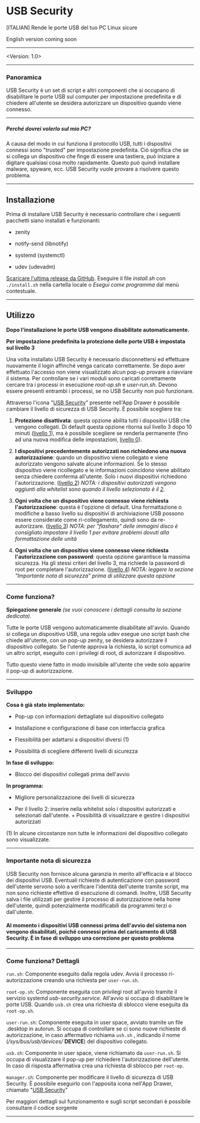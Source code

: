 # USB Security
[ITALIAN] Rende le porte USB del tuo PC Linux sicure

English version coming soon

---
<Version: 1.0>

---

### Panoramica

USB Security è un set di script e altri componenti che si occupano di disabilitare le porte USB sul computer per impostazione predefinita e di chiedere all'utente se desidera autorizzare un dispositivo quando viene connesso.

---

##### Perché dovrei volerlo sul mio PC?

A causa del modo in cui funziona il protocollo USB, tutti i dispositivi connessi sono "trusted" per impostazione predefinita. Ciò significa che se si collega un dispositivo che finge di essere una tastiera, può iniziare a digitare qualsiasi cosa molto rapidamente. Questo può quindi installare malware, spyware, ecc. USB Security vuole provare a risolvere questo problema.

---

## Installazione

Prima di installare USB Security è necessario controllare che i seguenti pacchetti siano installati e funzionanti:

- zenity

- notify-send (libnotify)

- systemd (systemctl)

- udev (udevadm)

[Scaricare l'ultima release da GitHub](https://github.com/simdlldev/USB_Security/releases). Eseguire il file *install.sh* con `./install.sh` nella cartella locale o *Esegui come programma* dal menù contestuale.

---

## Utilizzo

**Dopo l'installazione le porte USB vengono disabilitate automaticamente.** 

**Per impostazione predefinita la protezione delle porte USB è impostata sul livello 3**

Una volta installato USB Security è necessario disconnettersi ed effettuare nuovamente il login affinché venga caricato correttamente.  Se dopo aver effettuato l'accesso non viene visualizzato alcun pop-up provare a riavviare il sistema. Per controllare se i vari moduli sono caricati correttamente cercare tra i processi in esecuzione *root-op.sh* e *user-run.sh*. Devono essere presenti entrambi i processi, se no USB Security non può funzionare.

Attraverso l'icona "<u>USB Security</u>" presente nell'App Drawer è possibile cambiare il livello di sicurezza di USB Security. È possibile scegliere tra:

1. **Protezione disattivata**: questa opzione abilita tutti i dispositivi USB che vengono collegati. Di default questa opzione ritorna sul livello 3 dopo 10 minuti (<u>livello 1</u>), ma è possibile scegliere se renderla permanente (fino ad una nuova modifica delle impostazioni, <u>livello 0</u>).

2. **I dispositivi precedentemente autorizzati non richiedono una nuova autorizzazione**: quando un dispositivo viene collegato e viene autorizzato vengono salvate alcune informazioni. Se lo stesso dispositivo viene ricollegato e le informazioni coincidono viene abilitato senza chiedere conferma all'utente. Solo i nuovi dispositivi richiedono l'autorizzazione. (<u>livello 2</u>) *NOTA: i dispositivi autorizzati vengono aggiunti alla whitelist sono quando il livello selezionato è il <u>2</u>.*

3. **Ogni volta che un dispositivo viene connesso viene richiesta l'autorizzazione**: questa è l'opzione di default. Una formattazione o modifiche a basso livello su dispositivi di archiviazione USB possono essere considerate come ri-collegamento, quindi sono da re-autorizzare. (<u>livello 3</u>) *NOTA: per "flashare" delle immagini disco è consigliato impostare il livello 1 per evitare problemi dovuti alla formattazione delle unità*

4. **Ogni volta che un dispositivo viene connesso viene richiesta l'autorizzazione con password**: questa opzione garantisce la massima sicurezza. Ha gli stessi criteri del livello 3, ma richiede la password di root per completare l'autorizzazione. (<u>livello 4</u>) *NOTA: leggere la sezione "Importante nota di sicurezza" prima di utilizzare questa opzione*

---

### Come funziona?

**Spiegazione generale** *(se vuoi conoscere i dettagli consulta la sezione dedicata)*.

Tutte le porte USB vengono automaticamente disabilitate all'avvio.
Quando si collega un dispositivo USB, una regola udev esegue uno script bash che chiede all'utente, con un pop-up zenity, se desidera autorizzare il dispositivo collegato. Se l'utente approva la richiesta, lo script comunica ad un altro script, eseguito con i privilegi di root, di autorizzare il dispositivo.

Tutto questo viene fatto in modo invisibile all'utente che vede solo apparire il pop-up di autorizzazione.

---

### Sviluppo

**Cosa è già stato implementato:**

- Pop-up con informazioni dettagliate sul dispositivo collegato

- Installazione e configurazione di base con interfaccia grafica

- Flessibilità per adattarsi a dispositivi diversi (1)

- Possibilità di scegliere differenti livelli di sicurezza

**In fase di sviluppo:**

- Blocco dei dispositivi collegati prima dell'avvio

**In programma:**

- Migliore personalizzazione dei livelli di sicurezza

- Per il livello 2: inserire nella whitelist solo i dispositivi autorizzati e selezionati dall'utente. + Possibilità di visualizzare e gestire i dispositivi autorizzati

(1) In alcune circostanze non tutte le informazioni del dispositivo collegato sono visualizzate.

---

### Importante nota di sicurezza

USB Security non fornisce alcuna garanzia in merito all'efficacia e al blocco dei dispositivi USB. Eventuali richieste di autenticazione con password dell'utente servono solo a verificare l'identità dell'utente tramite script, ma non sono richieste effettive di esecuzione di comandi. Inoltre, USB Security salva i file utilizzati per gestire il processo di autorizzazione nella home dell'utente, quindi potenzialmente modificabili da programmi terzi o dall'utente.

#### Al momento i dispositivi USB connessi prima dell'avvio del sistema non vengono disabilitati, poiché connessi prima del caricamento di USB Security. È in fase di sviluppo una correzione per questo problema

---

### Come funziona? Dettagli

`run.sh`: Componente eseguito dalla regola udev. Avvia il processo ri-autorizzazione creando una richiesta per `user-run.sh`.

`root-op.sh`: Componente eseguita con privilegi root all'avvio tramite il servizio systemd *usb-security.service*. All'avvio si occupa di disabilitare le porte USB. Quando `usb.sh` crea una richiesta di sblocco viene eseguita da `root-op.sh`.

`user-run.sh`: Componente eseguita in user space, avviato tramite un file .desktop in autorun. Si occupa di controllare se ci sono nuove richieste di autorizzazione, in caso affermativo richiama `ush.sh` , indicando il nome (*/sys/bus/usb/devices/* **DEVICE**) del dispositivo collegato.

`usb.sh`: Componente in user space, viene richiamato da `user-run.sh`. Si occupa di visualizzare il pop-up per richiedere l'autorizzazione dell'utente. In caso di risposta affermativa crea una richiesta di sblocco per `root-op`.

`manager.sh`: Componente per modificare il livello di sicurezza di USB Security. È possibile eseguirlo con l'apposita icona nell'App Drawer, chiamato "<u>USB Security</u>"



Per maggiori dettagli sul funzionamento e sugli script secondari è possibile consultare il codice sorgente

---
